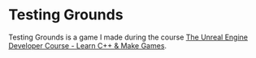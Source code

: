 # Testing Grounds #

Testing Grounds is a game I made during the course [The Unreal Engine Developer Course - Learn C++ & Make Games](https://www.udemy.com/unrealcourse/).